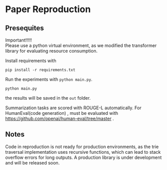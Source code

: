 # Paper Reproduction

## Presequites
Important!!!!!  
Please use a python virtual environment, as we modified the transformer library for evaluating resource consumption.  

Install requirements with  
```shell
pip install -r requirements.txt  
```

Run the experiments with `python main.py`.

```shell
python main.py
```

the results will be saved in the `out` folder.

Summarization tasks are scored with ROUGE-L automatically.
For HumanEval(code generation) , must be evaluated with https://github.com/openai/human-eval/tree/master .


## Notes
Code in reproduction is not ready for production environments, as the trie traversal implementation uses recursive functions, which can lead to stack overflow errors for long outputs.
A production library is under development and will be released soon.


